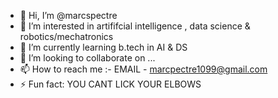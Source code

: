 - 👋 Hi, I’m @marcspectre
- 👀 I’m interested in artififcial intelligence , data science & robotics/mechatronics
- 🌱 I’m currently learning b.tech in AI & DS
- 💞️ I’m looking to collaborate on ...
- 📫 How to reach me :- EMAIL -  marcpectre1099@gmail.com
- ⚡ Fun fact: YOU CANT LICK YOUR ELBOWS

<!---
marcspectre/marcspectre is a ✨ special ✨ repository because its `README.md` (this file) appears on your GitHub profile.
You can click the Preview link to take a look at your changes.
--->
